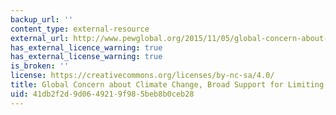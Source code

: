 ```yaml
---
backup_url: ''
content_type: external-resource
external_url: http://www.pewglobal.org/2015/11/05/global-concern-about-climate-change-broad-support-for-limiting-emissions/
has_external_licence_warning: true
has_external_license_warning: true
is_broken: ''
license: https://creativecommons.org/licenses/by-nc-sa/4.0/
title: Global Concern about Climate Change, Broad Support for Limiting Emissions
uid: 41db2f2d-9d06-4921-9f98-5beb8b0ceb28
---
```

